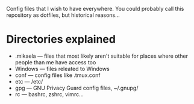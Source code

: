 Config files that I wish to have everywhere. You could probably call this
repository as dotfiles, but historical reasons...

Directories explained
=====================

* .mikaela — files that most likely aren't suitable for places where other
  people than me have access too
* Windows — files releated to Windows
* conf — config files like .tmux.conf
* etc — /etc/
* gpg — GNU Privacy Guard config files, ~/.gnupg/
* rc — bashrc, zshrc, vimrc…

